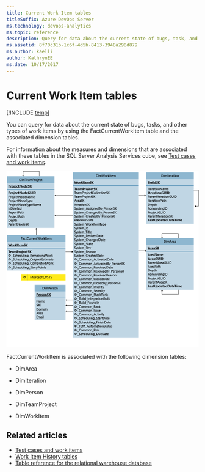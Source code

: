 ```yaml
---
title: Current Work Item tables 
titleSuffix: Azure DevOps Server 
ms.technology: devops-analytics
ms.topic: reference
description: Query for data about the current state of bugs, task, and other type of work items 
ms.assetid: 8f70c31b-1c6f-4d5b-8413-3948a298d879
ms.author: kaelli
author: KathrynEE
ms.date: 10/17/2017
---
```


# Current Work Item tables

[!INCLUDE [temp](../includes/tfs-report-platform-version.md)]


You can query for data about the current state of bugs, tasks, and other types of work items by using the FactCurrentWorkItem table and the associated dimension tables.  
  
 For information about the measures and dimensions that are associated with these tables in the SQL Server Analysis Services cube, see [Test cases and work items](perspective-test-analyze-report-work.md).  
  
 ![Fact Table for Current Work Items](media/teamproj_currentworkitem.png "TeamProj_CurrentWorkItem")  
  
 FactCurrentWorkItem is associated with the following dimension tables:  
  
-   DimArea  
  
-   DimIteration  
  
-   DimPerson  
  
-   DimTeamProject  
  
-   DimWorkItem  
  
## Related articles 
-  [Test cases and work items](perspective-test-analyze-report-work.md)   
-  [Work Item History tables](work-item-history-tables.md)   
-  [Table reference for the relational warehouse database](table-reference-relational-warehouse-database.md)
